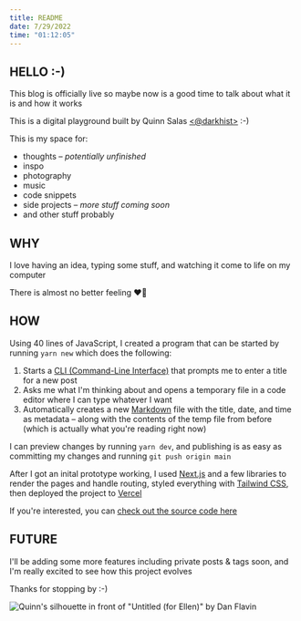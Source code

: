 ```yaml
---
title: README
date: 7/29/2022
time: "01:12:05"
---
```


## HELLO :-)

This blog is officially live so maybe now is a good time to talk about what it is and how it works

This is a digital playground built by Quinn Salas [<@darkhist>](https://github.com/darkhist) :-)

This is my space for:

- thoughts – _potentially unfinished_
- inspo
- photography
- music
- code snippets
- side projects – _more stuff coming soon_
- and other stuff probably

## WHY

I love having an idea, typing some stuff, and watching it come to life on my computer

There is almost no better feeling ❤️‍🔥

## HOW

Using 40 lines of JavaScript, I created a program that can be started by running `yarn new` which does the following:

1. Starts a [CLI (Command-Line Interface)](https://en.wikipedia.org/wiki/Command-line_interface) that prompts me to enter a title for a new post
2. Asks me what I'm thinking about and opens a temporary file in a code editor where I can type whatever I want
3. Automatically creates a new [Markdown](https://www.markdownguide.org/getting-started/) file with the title, date, and time as metadata – along with the contents of the temp file from before (which is actually what you're reading right now)

I can preview changes by running `yarn dev`, and publishing is as easy as committing my changes and running `git push origin main`

After I got an inital prototype working, I used [Next.js](https://nextjs.org/) and a few libraries to render the pages and handle routing, styled everything with [Tailwind CSS](https://tailwindcss.com/), then deployed the project to [Vercel](https://vercel.com/)

If you're interested, you can [check out the source code here](https://github.com/darkhist/synapse)

## FUTURE

I'll be adding some more features including private posts & tags soon, and I'm really excited to see how this project evolves

Thanks for stopping by :-)

![Quinn's silhouette in front of "Untitled (for Ellen)" by Dan Flavin](/images/flavin.jpeg)
